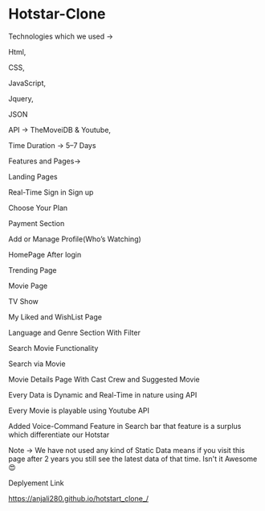 # Hotstar-Clone


Technologies which we used →

Html,

CSS,

JavaScript,

Jquery,

JSON

API → TheMoveiDB & Youtube,

Time Duration -> 5–7 Days

Features and Pages->

Landing Pages

Real-Time Sign in Sign up

Choose Your Plan

Payment Section

Add or Manage Profile(Who’s Watching)

HomePage After login 

Trending Page

Movie Page

TV Show

My Liked and WishList Page

Language and Genre Section With Filter

Search Movie Functionality


Search via Movie

Movie Details Page With Cast Crew and Suggested Movie

Every Data is Dynamic and Real-Time in nature using API

Every Movie is playable using Youtube API

Added Voice-Command Feature in Search bar that feature is a surplus which differentiate our Hotstar 


Note -> We have not used any kind of Static Data means if you visit this page after 2 years you still see the latest data of that time. Isn't it Awesome😍



Deplyement Link

https://anjali280.github.io/hotstart_clone_/
